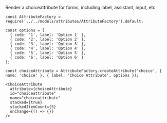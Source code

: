 Render a choiceattribute for forms, including label, assistant, input, etc

    const AttributeFactory = require('../../models/attributes/AttributeFactory').default;

    const options = [
      { code: '1', label: 'Option 1' },
      { code: '2', label: 'Option 2' },
      { code: '3', label: 'Option 3' },
      { code: '4', label: 'Option 4' },
      { code: '5', label: 'Option 5' },
      { code: '6', label: 'Option 6' }
    ];

    const choiceAttribute = AttributeFactory.createAttribute('choice', { name: 'choice' }, { label: 'Choice Attribute', options });

    <ChoiceAttribute
      attribute={choiceAttribute}
      id="choiceattribute"
      name="choiceattribute"
      stacked={true}
      stackedItemCount={5}
      onChange={() => {}}
    />